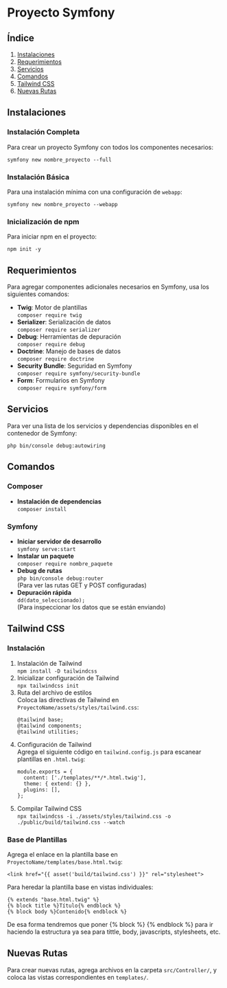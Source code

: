 <h1>Proyecto Symfony</h1>

<h2>Índice</h2>
<ol>
  <li><a href="#instalaciones">Instalaciones</a></li>
  <li><a href="#requerimientos">Requerimientos</a></li>
  <li><a href="#servicios">Servicios</a></li>
  <li><a href="#comandos">Comandos</a></li>
  <li><a href="#tailwind-css">Tailwind CSS</a></li>
  <li><a href="#nuevas-rutas">Nuevas Rutas</a></li>
</ol>

<h2 id="instalaciones">Instalaciones</h2>

<h3>Instalación Completa</h3>
<p>Para crear un proyecto Symfony con todos los componentes necesarios:</p>
<pre><code>symfony new nombre_proyecto --full</code></pre>

<h3>Instalación Básica</h3>
<p>Para una instalación mínima con una configuración de <code>webapp</code>:</p>
<pre><code>symfony new nombre_proyecto --webapp</code></pre>

<h3>Inicialización de npm</h3>
<p>Para iniciar npm en el proyecto:</p>
<pre><code>npm init -y</code></pre>

<h2 id="requerimientos">Requerimientos</h2>

<p>Para agregar componentes adicionales necesarios en Symfony, usa los siguientes comandos:</p>

<ul>
  <li><strong>Twig</strong>: Motor de plantillas<br>
    <code>composer require twig</code>
  </li>
  <li><strong>Serializer</strong>: Serialización de datos<br>
    <code>composer require serializer</code>
  </li>
  <li><strong>Debug</strong>: Herramientas de depuración<br>
    <code>composer require debug</code>
  </li>
  <li><strong>Doctrine</strong>: Manejo de bases de datos<br>
    <code>composer require doctrine</code>
  </li>
  <li><strong>Security Bundle</strong>: Seguridad en Symfony<br>
    <code>composer require symfony/security-bundle</code>
  </li>
  <li><strong>Form</strong>: Formularios en Symfony<br>
    <code>composer require symfony/form</code>
  </li>
</ul>

<h2 id="servicios">Servicios</h2>
<p>Para ver una lista de los servicios y dependencias disponibles en el contenedor de Symfony:</p>
<pre><code>php bin/console debug:autowiring</code></pre>

<h2 id="comandos">Comandos</h2>

<h3>Composer</h3>
<ul>
  <li><strong>Instalación de dependencias</strong><br>
    <code>composer install</code>
  </li>
</ul>

<h3>Symfony</h3>
<ul>
  <li><strong>Iniciar servidor de desarrollo</strong><br>
    <code>symfony serve:start</code>
  </li>
  <li><strong>Instalar un paquete</strong><br>
    <code>composer require nombre_paquete</code>
  </li>
  <li><strong>Debug de rutas</strong><br>
    <code>php bin/console debug:router</code><br>
    (Para ver las rutas GET y POST configuradas)
  </li>
  <li><strong>Depuración rápida</strong><br>
    <code>dd(dato_seleccionado);</code><br>
    (Para inspeccionar los datos que se están enviando)
  </li>
</ul>

<h2 id="tailwind-css">Tailwind CSS</h2>

<h3>Instalación</h3>
<ol>
  <li>Instalación de Tailwind<br>
    <code>npm install -D tailwindcss</code>
  </li>
  <li>Inicializar configuración de Tailwind<br>
    <code>npx tailwindcss init</code>
  </li>
  <li>Ruta del archivo de estilos<br>
    Coloca las directivas de Tailwind en <code>ProyectoName/assets/styles/tailwind.css</code>:
    <pre><code>@tailwind base;
@tailwind components;
@tailwind utilities;
</code></pre>
  </li>
  <li>Configuración de Tailwind<br>
    Agrega el siguiente código en <code>tailwind.config.js</code> para escanear plantillas en <code>.html.twig</code>:
    <pre><code>module.exports = {
  content: ['./templates/**/*.html.twig'],
  theme: { extend: {} },
  plugins: [],
};
</code></pre>
  </li>
  <li>Compilar Tailwind CSS<br>
    <code>npx tailwindcss -i ./assets/styles/tailwind.css -o ./public/build/tailwind.css --watch</code>
  </li>
</ol>

<h3>Base de Plantillas</h3>
<p>Agrega el enlace en la plantilla base en <code>ProyectoName/templates/base.html.twig</code>:</p>
<pre><code>&lt;link href="{{ asset('build/tailwind.css') }}" rel="stylesheet"&gt;
</code></pre>

<p>Para heredar la plantilla base en vistas individuales:</p>
<pre><code>{% extends "base.html.twig" %}
{% block title %}Título{% endblock %}
{% block body %}Contenido{% endblock %}
</code></pre>
<p>De esa forma tendremos que poner {% block %} {% endblock %} para ir haciendo la estructura ya sea para tittle, body, javascripts, stylesheets, etc.</p>

<h2 id="nuevas-rutas">Nuevas Rutas</h2>
<p>Para crear nuevas rutas, agrega archivos en la carpeta <code>src/Controller/</code>, y coloca las vistas correspondientes en <code>templates/</code>.</p>
